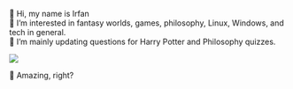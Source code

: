 👋 Hi, my name is Irfan <br>
👀 I’m interested in fantasy worlds, games, philosophy, Linux, Windows, and tech in general. <br>
🌱 I’m mainly updating questions for Harry Potter and Philosophy quizzes. <br>


<!---
- 📫 How to reach me | You can find me on Twitter @irfanthegrey 👋👍


irfankurtagic/irfankurtagic is a ✨ special ✨ repository because its `README.md` (this file) appears on your GitHub profile.
You can click the Preview link to take a look at your changes.

-->
<p><a href="https://github.com/anuraghazra/github-readme-stats">
  <img align="center" src="https://github-readme-stats.vercel.app/api?username=irfankurtagic&show_icons=true&theme=transparent" />
</a></p>

🤯 Amazing, right?
